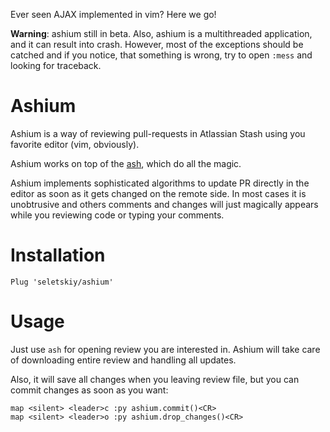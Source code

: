 Ever seen AJAX implemented in vim? Here we go!

**Warning**: ashium still in beta. Also, ashium is a multithreaded application,
and it can result into crash. However, most of the exceptions should be catched
and if you notice, that something is wrong, try to open `:mess` and looking for
traceback.

# Ashium

Ashium is a way of reviewing pull-requests in Atlassian Stash using you
favorite editor (vim, obviously).

Ashium works on top of the [ash](https://github.com/seletskiy/ash), which do
all the magic.

Ashium implements sophisticated algorithms to update PR directly in the editor
as soon as it gets changed on the remote side. In most cases it is unobtrusive
and others comments and changes will just magically appears while you reviewing
code or typing your comments.

# Installation

```
Plug 'seletskiy/ashium'
```

# Usage

Just use `ash` for opening review you are interested in.  Ashium will take care
of downloading entire review and handling all updates.

Also, it will save all changes when you leaving review file, but you can commit
changes as soon as you want:

```
map <silent> <leader>c :py ashium.commit()<CR>
map <silent> <leader>o :py ashium.drop_changes()<CR>
```

